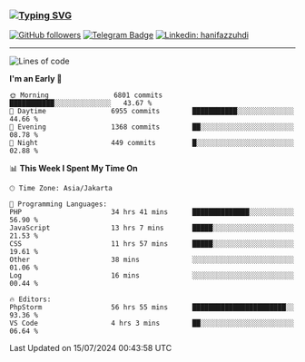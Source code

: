 ### [![Typing SVG](https://readme-typing-svg.herokuapp.com?font=lato&size=22&lines=Hi+There+👋)](https://git.io/typing-svg) 

[![GitHub followers](https://img.shields.io/github/followers/hanifazzuhdi?label=Follow&style=social)](https://github.com/hanifazzuhdi/?tab=follow) 
[![Telegram Badge](https://img.shields.io/badge/-hanif0198-blue?style=social&logo=telegram&link=https://www.t.me/hanif0198/)](https://www.t.me/hanif0198/) 
[![Linkedin: hanifazzuhdi](https://img.shields.io/badge/-hanifazzuhdi-blue?style=flat-square&logo=Linkedin&logoColor=white&link=https://www.linkedin.com/in/hanif-az-zuhdi-69688019b/)](https://www.linkedin.com/in/hanif-az-zuhdi-69688019b/) 

<hr/>

<!--START_SECTION:waka-->
![Lines of code](https://img.shields.io/badge/From%20Hello%20World%20I%27ve%20Written-59.8%20million%20lines%20of%20code-blue)

**I'm an Early 🐤** 

```text
🌞 Morning                6801 commits        ███████████░░░░░░░░░░░░░░   43.67 % 
🌆 Daytime                6955 commits        ███████████░░░░░░░░░░░░░░   44.66 % 
🌃 Evening                1368 commits        ██░░░░░░░░░░░░░░░░░░░░░░░   08.78 % 
🌙 Night                  449 commits         █░░░░░░░░░░░░░░░░░░░░░░░░   02.88 % 
```


📊 **This Week I Spent My Time On** 

```text
🕑︎ Time Zone: Asia/Jakarta

💬 Programming Languages: 
PHP                      34 hrs 41 mins      ██████████████░░░░░░░░░░░   56.90 % 
JavaScript               13 hrs 7 mins       █████░░░░░░░░░░░░░░░░░░░░   21.53 % 
CSS                      11 hrs 57 mins      █████░░░░░░░░░░░░░░░░░░░░   19.61 % 
Other                    38 mins             ░░░░░░░░░░░░░░░░░░░░░░░░░   01.06 % 
Log                      16 mins             ░░░░░░░░░░░░░░░░░░░░░░░░░   00.44 % 

🔥 Editors: 
PhpStorm                 56 hrs 55 mins      ███████████████████████░░   93.36 % 
VS Code                  4 hrs 3 mins        ██░░░░░░░░░░░░░░░░░░░░░░░   06.64 % 
```


 Last Updated on 15/07/2024 00:43:58 UTC
<!--END_SECTION:waka-->

